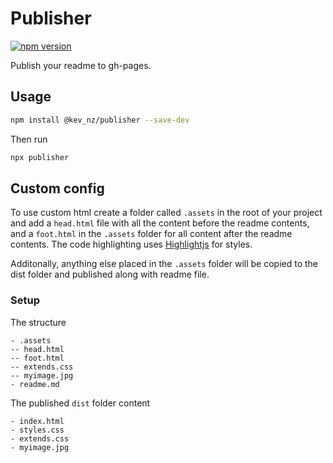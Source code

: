 # Publisher

[![npm version](https://badge.fury.io/js/%40kev_nz%2Fpublisher.svg)](https://badge.fury.io/js/%40kev_nz%2Fpublisher)

Publish your readme to gh-pages.

## Usage

```bash
npm install @kev_nz/publisher --save-dev
```

Then run

```bash
npx publisher
```

## Custom config

To use custom  html create a folder called `.assets` in the root of your project and
add a `head.html` file with all the content before the readme contents, and a `foot.html`
in the `.assets` folder for all content after the readme contents. The code highlighting uses
[Highlightjs](https://highlightjs.org/) for styles.

Additonally, anything else placed in the `.assets` folder will be copied to the dist folder and published along with readme file.

### Setup

The structure

```
- .assets
-- head.html
-- foot.html
-- extends.css
-- myimage.jpg
- readme.md
```

The published `dist` folder content

```
- index.html
- styles.css
- extends.css
- myimage.jpg
```
